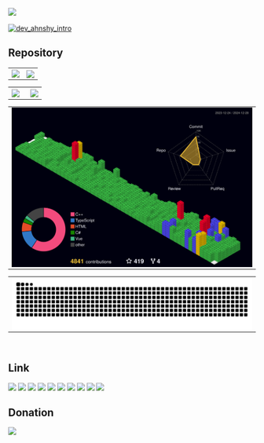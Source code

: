 <a href="https://hits.seeyoufarm.com"><img src="https://hits.seeyoufarm.com/api/count/incr/badge.svg?url=https%3A%2F%2Fgithub.com%2Fahnshy%2Fhit-counter&count_bg=%233F88E6&title_bg=%23555555&icon=&icon_color=%23E7E7E7&title=Today&edge_flat=false"/></a><br/>
<!-- [![dev_ahnshy_intro](https://github.com/user-attachments/assets/1f900066-1692-4797-bfb0-61b447439b46)](https://www.youtube.com/watch?v=D07QdP161BQ?t=0s) -->
[![dev_ahnshy_intro](https://github.com/user-attachments/assets/87ddd92e-fef5-4012-ba78-9ae07b7fb2d0)](https://youtu.be/PQgNFkcB6z4?t=0s)
## Repository
<!-- GitHub Streak(https://git.io/streak-stats) -->
<table>
  <tr>
    <td>
      <img src="https://streak-stats.demolab.com?user=ahnshy&theme=github-dark-blue&hide_border=true&border_radius=0&date_format=%5BY.%5Dn.j&card_width=409&hide_current_streak=true&hide_longest_streak=true" align="Left" />
    </td>
    <td>
      <img src="https://streak-stats.demolab.com?user=ahnshy&theme=github-dark-blue&hide_border=true&border_radius=0&locale=ko&date_format=%5BY.%5Dn.j&card_width=338&hide_total_contributions=true&hide_current_streak=true" align="center" />
    </td>
  </tr>
</table>
<!-- GitHub stats(https://github-readme-stats.vercel.app) -->
<table>
  <tr>
    <td valign="top" width="55%">
      <img src="https://github-readme-stats.vercel.app/api?username=ahnshy&show_icons=true&count_private=true&hide_border=true&theme=github_dark&hide=contribs,prs" align="center" style="width: 100%" />
    </td>
    <td valign="top" width="44%">
      <img src="https://github-readme-stats.vercel.app/api/top-langs/?username=ahnshy&show_icons=true&theme=github_dark&hide_border=true&layout=compact&langs_count=10" align="center" style="width: 97%" />
    </td>
  </tr>
</table> 
<!-- 3D Contribution -->
<table>
  <tr>
    <td>
      <!-- <img width="794" src="https://github.com/ahnshy/ahnshy/blob/master/profile-3d-contrib/profile-night-view.svg" align="center"/>
      <img width="794" src="https://github.com/ahnshy/ahnshy/blob/master/profile-3d-contrib/profile-night-rainbow.svg" align="center"/>  
      <img width="794" src="https://github.com/ahnshy/ahnshy/blob/master/profile-3d-contrib/profile-gitblock-night.svg" align="center"/>  -->
      <img width="794" src="https://github.com/ahnshy/ahnshy/blob/master/profile-3d-contrib/profile-gitblock-night.svg" align="center"/>
    </td>
  </tr>
</table> 
<!-- Snake Animation -->
<table>
  <tr>
    <td>
      <img width="794" src="https://raw.githubusercontent.com/ahnshy/ahnshy/output/github-contribution-grid-snake-dark.svg#gh-dark-mode-only" align="center"/>
    </td>
  </tr>
</table> 
<br/>

<!-- About Link -->
## Link
<a href="https://ahnshy.github.io/" target="_blank"><img src="https://img.shields.io/badge/github.io-gray?logo=github" /></a>
<a href="https://gitlab.com/ahnshy/" target="_blank"><img src="https://img.shields.io/badge/gitlab-red?logo=gitlab" /></a>
<a href="https://www.facebook.com/ahnshy/" target="_blank"><img src="https://img.shields.io/badge/Facebook-blue?logo=facebook" /></a>
<a href="https://www.linkedin.com/in/ahnshy" target="_blank"><img src="http://img.shields.io/badge/-LinkedIn-0072b1?style=flat&logo=linkedin" /></a>
<a href="https://blog.naver.com/ahnshy" target="_blank"><img src="https://img.shields.io/badge/Naver_Blog-white?logo=naver" /></a>
<a href="https://ahnshy.tistory.com/" target="_blank"><img src="https://img.shields.io/badge/Tistory_Blog-red?logo=tistory" /></a>
<a href="https://velog.io/@ahnshy/" target="_blank"><img src="https://img.shields.io/badge/Velog-20C997?logo=velog&logoColor=white" /></a>
<a href="https://ahnshy.slack.com/" target="_blank"><img src="https://img.shields.io/badge/Slack-4A154B?logo=slack" /></a>
<a href="https://open.kakao.com/me/ahnshy" target="_blank"><img src="https://img.shields.io/badge/KakaoTalk-gray?logo=KakaoTalk" /></a>
<img src="https://img.shields.io/badge/Telegram-white?logo=Telegram" />
<br/>

<!-- Buymeacoffee Link -->
## Donation
<a href="https://www.buymeacoffee.com/27G6yAl/" target="_blank"><img src="https://img.shields.io/badge/Buy_me_a_coffee-grey?logo=buymeacoffee&logoColor=#FFDD00" /></a>

